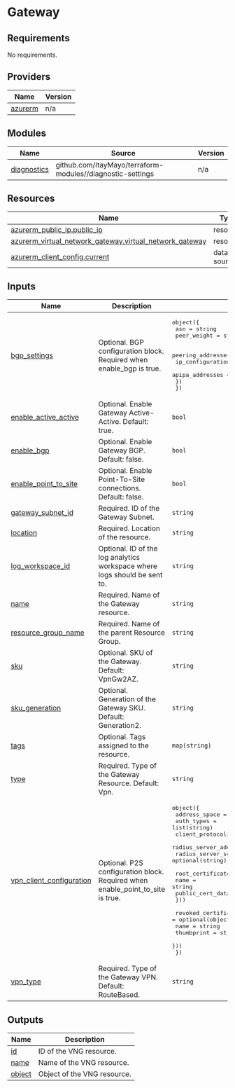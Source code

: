 # Gateway

<!-- BEGIN_TF_DOCS -->
## Requirements

No requirements.

## Providers

| Name | Version |
|------|---------|
| <a name="provider_azurerm"></a> [azurerm](#provider\_azurerm) | n/a |

## Modules

| Name | Source | Version |
|------|--------|---------|
| <a name="module_diagnostics"></a> [diagnostics](#module\_diagnostics) | github.com/ItayMayo/terraform-modules//diagnostic-settings | n/a |

## Resources

| Name | Type |
|------|------|
| [azurerm_public_ip.public_ip](https://registry.terraform.io/providers/hashicorp/azurerm/latest/docs/resources/public_ip) | resource |
| [azurerm_virtual_network_gateway.virtual_network_gateway](https://registry.terraform.io/providers/hashicorp/azurerm/latest/docs/resources/virtual_network_gateway) | resource |
| [azurerm_client_config.current](https://registry.terraform.io/providers/hashicorp/azurerm/latest/docs/data-sources/client_config) | data source |

## Inputs

| Name | Description | Type | Default | Required |
|------|-------------|------|---------|:--------:|
| <a name="input_bgp_settings"></a> [bgp\_settings](#input\_bgp\_settings) | Optional. BGP configuration block. Required when enable\_bgp is true. | <pre>object({<br>    asn         = string<br>    peer_weight = string<br><br>    peering_addresses = object({<br>      ip_configuration_name = string<br>      apipa_addresses       = list(string)<br>    })<br>  })</pre> | `null` | no |
| <a name="input_enable_active_active"></a> [enable\_active\_active](#input\_enable\_active\_active) | Optional. Enable Gateway Active-Active. Default: true. | `bool` | `true` | no |
| <a name="input_enable_bgp"></a> [enable\_bgp](#input\_enable\_bgp) | Optional. Enable Gateway BGP. Default: false. | `bool` | `false` | no |
| <a name="input_enable_point_to_site"></a> [enable\_point\_to\_site](#input\_enable\_point\_to\_site) | Optional. Enable Point-To-Site connections. Default: false. | `bool` | `false` | no |
| <a name="input_gateway_subnet_id"></a> [gateway\_subnet\_id](#input\_gateway\_subnet\_id) | Required. ID of the Gateway Subnet. | `string` | n/a | yes |
| <a name="input_location"></a> [location](#input\_location) | Required. Location of the resource. | `string` | n/a | yes |
| <a name="input_log_workspace_id"></a> [log\_workspace\_id](#input\_log\_workspace\_id) | Optional. ID of the log analytics workspace where logs should be sent to. | `string` | `null` | no |
| <a name="input_name"></a> [name](#input\_name) | Required. Name of the Gateway resource. | `string` | n/a | yes |
| <a name="input_resource_group_name"></a> [resource\_group\_name](#input\_resource\_group\_name) | Required. Name of the parent Resource Group. | `string` | n/a | yes |
| <a name="input_sku"></a> [sku](#input\_sku) | Optional. SKU of the Gateway. Default: VpnGw2AZ. | `string` | `"VpnGw2AZ"` | no |
| <a name="input_sku_generation"></a> [sku\_generation](#input\_sku\_generation) | Optional. Generation of the Gateway SKU. Default: Generation2. | `string` | `"Generation2"` | no |
| <a name="input_tags"></a> [tags](#input\_tags) | Optional. Tags assigned to the resource. | `map(string)` | `null` | no |
| <a name="input_type"></a> [type](#input\_type) | Required. Type of the Gateway Resource. Default: Vpn. | `string` | `"Vpn"` | no |
| <a name="input_vpn_client_configuration"></a> [vpn\_client\_configuration](#input\_vpn\_client\_configuration) | Optional. P2S configuration block. Required when enable\_point\_to\_site is true. | <pre>object({<br>    address_space         = list(string)<br>    auth_types            = list(string)<br>    client_protocols      = list(string)<br>    radius_server_address = optional(string)<br>    radius_server_secret  = optional(string)<br><br>    root_certificate = optional(object({<br>      name             = string<br>      public_cert_data = string<br>    }))<br><br>    revoked_certificate = optional(object({<br>      name       = string<br>      thumbprint = string<br>    }))<br>  })</pre> | `null` | no |
| <a name="input_vpn_type"></a> [vpn\_type](#input\_vpn\_type) | Required. Type of the Gateway VPN. Default: RouteBased. | `string` | `"RouteBased"` | no |

## Outputs

| Name | Description |
|------|-------------|
| <a name="output_id"></a> [id](#output\_id) | ID of the VNG resource. |
| <a name="output_name"></a> [name](#output\_name) | Name of the VNG resource. |
| <a name="output_object"></a> [object](#output\_object) | Object of the VNG resource. |
<!-- END_TF_DOCS -->
